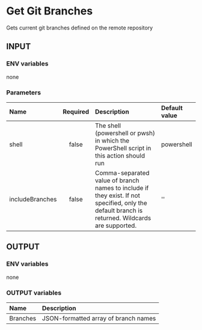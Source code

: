 # Get Git Branches

Gets current git branches defined on the remote repository

## INPUT

### ENV variables

none

### Parameters

| Name | Required | Description | Default value |
| :-- | :-: | :-- | :-- |
| shell | false | The shell (powershell or pwsh) in which the PowerShell script in this action should run | powershell |
| includeBranches | false | Comma-separated value of branch names to include if they exist. If not specified, only the default branch is returned. Wildcards are supported. |''|

## OUTPUT

### ENV variables

none

### OUTPUT variables

| Name | Description |
| :-- | :-- |
| Branches | JSON-formatted array of branch names |
